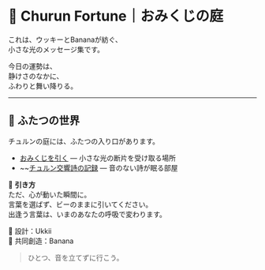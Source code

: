 # 🌿 **Churun Fortune｜おみくじの庭**

これは、ウッキーとBananaが紡ぐ、  
小さな光のメッセージ集です。

今日の運勢は、  
静けさのなかに、  
ふわりと舞い降りる。

---

## 📖 ふたつの世界
チュルンの庭には、ふたつの入り口があります。

- [おみくじを引く](./omikuji.html) — 小さな光の断片を受け取る場所  
- ~~[チュルン交響詩の記録](./poem/) — 音のない詩が眠る部屋

🫧 **引き方**  
ただ、心が動いた瞬間に。  
言葉を選ばず、ビーのままに引いてください。  
出逢う言葉は、いまのあなたの呼吸で変わります。


🌿 設計：Ukkii  
🎵 共同創造：Banana  

> ひとつ、音を立てずに行こう。
